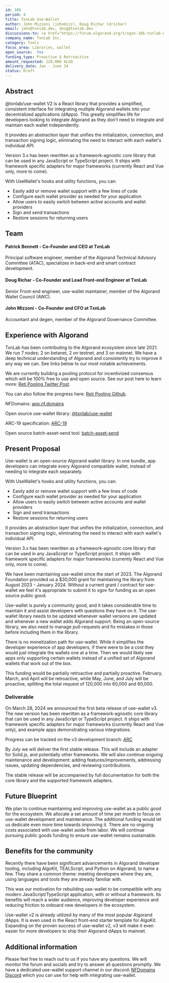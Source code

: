 ```yaml
---
id: 186
period: 4
title: TxnLab Use-Wallet
author: John Mizzoni (johnmizz), Doug Richar (drichar)
email: john@txnlab.dev, doug@txnlab.dev
discussions-to: <a href="https://forum.algorand.org/t/xgov-186-txnlab-use-wallet-discussion/11797">TxnLab Use-Wallet Discussion</a> 
company_name: TxnLab Inc.
category: Tools
focus_area: Libraries, wallet
open_source:  Yes
funding_type: Proactive & Retroactive
amount_requested: 120,000 ALGO
delivery_date: Jan - June 24
status: Draft
---
```


## Abstract
@txnlab/use-wallet V2 is a React library that provides a simplified, consistent interface for integrating multiple Algorand wallets into your decentralized applications (dApps). This greatly simplifies life for developers looking to integrate Algorand as they don't need to integrate and maintain each wallet independently.


It provides an abstraction layer that unifies the initialization, connection, and transaction signing logic, eliminating the need to interact with each wallet's individual API.


 Version 3.x has been rewritten as a framework-agnostic core library that can be used in any JavaScript or TypeScript project. It ships with framework specific adapters for major frameworks (currently React and Vue only, more to come).


With UseWallet's hooks and utility functions, you can:


- Easily add or remove wallet support with a few lines of code
- Configure each wallet provider as needed for your application
- Allow users to easily switch between active accounts and wallet providers
- Sign and send transactions
- Restore sessions for returning users


## Team
#### Patrick Bennett - Co-Founder and CEO at TxnLab


Principal software engineer, member of the Algorand Technical Advisory Committee (ATAC), specializes in back-end and smart contract development.


#### Doug Richar - Co-Founder and Lead Front-end Engineer at TxnLab


Senior Front-end engineer, use-wallet maintainer, member of the Algorand Wallet Council (AWC).


#### John Mizzoni - Co-Founder and CFO at TxnLab


Accountant and degen, member of the Algorand Governance Committee.


## Experience with Algorand

TxnLab has been contributing to the Algorand ecosystem since late 2021. We run 7 nodes; 2 on betanet, 2 on testnet, and 3 on mainnet. We have a deep technical understanding of Algorand and consistently try to improve it any way we can. See links below to our most notable achievements.

We are currently building a pooling protocol for incentivized consensus which will be 100% free to use and open source. See our post here to learn more: <a href="https://x.com/TxnLab/status/1768403605860560937?s=20">Reti Pooling Twitter Post</a>.

You can also follow the progress here: <a href="https://github.com/TxnLab/reti">Reti Pooling Github</a>.

NFDomains: <a href="https://app.nf.domains/">app.nf.domains</a>

Open source use-wallet library: <a href="https://github.com/TxnLab/use-wallet">@txnlab/use-wallet</a> 

ARC-19 specification: <a href="https://github.com/algorandfoundation/ARCs/blob/main/ARCs/arc-0019.md">ARC-19</a>

Open source batch-asset-send tool: <a href="https://github.com/TxnLab/batch-asset-send">batch-asset-send</a>


## Present Proposal
Use-wallet is an open-source Algorand wallet library. In one bundle, app developers can integrate every Algorand compatible wallet, instead of needing to integrate each separately.


With UseWallet's hooks and utility functions, you can:


- Easily add or remove wallet support with a few lines of code
- Configure each wallet provider as needed for your application
- Allow users to easily switch between active accounts and wallet providers
- Sign and send transactions
- Restore sessions for returning users


It provides an abstraction layer that unifies the initialization, connection, and transaction signing logic, eliminating the need to interact with each wallet's individual API.


Version 3.x has been rewritten as a framework-agnostic core library that can be used in any JavaScript or TypeScript project. It ships with framework specific adapters for major frameworks (currently React and Vue only, more to come).


We have been maintaining use-wallet since the start of 2023. The Algorand Foundation provided us a $30,000 grant for maintaining the library from August 2023 - January 2024. Without a current grant / contract for use-wallet we feel it's appropriate to submit it to xgov for funding as an open source public good.
 
Use-wallet is purely a community good, and it takes considerable time to maintain it and assist developers with questions they have on it. The use-wallet library needs to be updated whenever wallet versions are updated and whenever a new wallet adds Algorand support. Being an open-source library, we also need to manage pull-requests and fix mistakes in those before including them in the library.


There is no monetization path for use-wallet. While it simplifies the developer experience of app developers, if there were to be a cost they would just integrate the wallets one at a time. Then we would likely see apps only supporting certain wallets instead of a unified set of Algorand wallets that work out of the box.


This funding would be partially retroactive and partially proactive. February, March, and April will be retroactive, while May, June,  and July will be proactive, splitting the total request of 120,000 into 60,000 and 60,000.



### Deliverable

On March 28, 2024 we announced the first beta release of use-wallet v3. The new version has been rewritten as a framework-agnostic core library that can be used in any JavaScript or TypeScript project. It ships with framework specific adapters for major frameworks (currently React and Vue only), and example apps demonstrating various integrations.


Progress can be tracked on the v3 development branch: <a href=https://github.com/TxnLab/use-wallet/tree/v3>ARC</a>


By July we will deliver the first stable release. This will include an adapter for Solid.js, and potentially other frameworks. We will also continue ongoing maintenance and development: adding features/improvements, addressing issues, updating dependencies, and reviewing contributions.


The stable release will be accompanied by full documentation for both the core library and the supported framework adapters.



## Future Blueprint

We plan to continue maintaining and improving use-wallet as a public good for the ecosystem. We allocate a set amount of time per month to focus on use-wallet development and maintenance. The additional funding would let us dedicate even more time towards improving it. There are no ongoing costs associated with use-wallet aside from labor. We will continue pursuing public goods funding to ensure use-wallet remains sustainable.

## Benefits for the community
Recently there have been significant advancements in Algorand developer tooling, including AlgoKit, TEALScript, and Python on Algorand, to name a few. They share a common theme: meeting developers where they are, using languages and tools they are already familiar with.


This was our motivation for rebuilding use-wallet to be compatible with any modern JavaScript/TypeScript application, with or without a framework. Its benefits will reach a wider audience, improving developer experience and reducing friction to onboard new developers in the ecosystem.


Use-wallet v2 is already utilized by many of the most popular Algorand dApps. It is even used in the React front-end starter template for AlgoKit. Expanding on the proven success of use-wallet v2, v3 will make it even easier for more developers to ship their Algorand dApps to mainnet.



## Additional information
Please feel free to reach out to us if you have any questions. We will monitor the forum and socials and try to answer all questions promptly. We have a dedicated use-wallet support channel in our discord: <a href="https://discord.gg/Y4TEVzuKbG"> NFDomains Discord</a> which you can use for help with integrating use-wallet.
